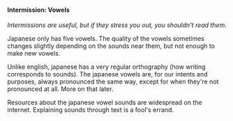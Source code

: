 
#### Intermission: Vowels


*Intermissions are useful, but if they stress you out, you shouldn't read them.*


Japanese only has five vowels. The quality of the vowels sometimes changes slightly depending on the sounds near them, but not enough to make new vowels.


Unlike english, japanese has a very regular orthography (how writing corresponds to sounds). The japanese vowels are, for our intents and purposes, always pronounced the same way, except for when they're not pronounced at all. More on that later.


Resources about the japanese vowel sounds are widespread on the internet. Explaining sounds through text is a fool's errand.


